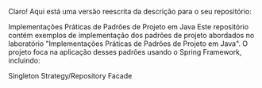 
Claro! Aqui está uma versão reescrita da descrição para o seu repositório:

Implementações Práticas de Padrões de Projeto em Java
Este repositório contém exemplos de implementação dos padrões de projeto abordados no laboratório "Implementações Práticas de Padrões de Projeto em Java". O projeto foca na aplicação desses padrões usando o Spring Framework, incluindo:

Singleton
Strategy/Repository
Facade
